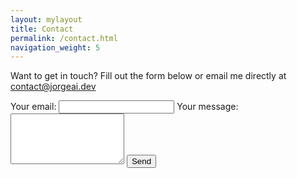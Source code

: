 ```yaml
---
layout: mylayout
title: Contact
permalink: /contact.html
navigation_weight: 5
---
```


<section class="contact-form-section">
  <p>Want to get in touch? Fill out the form below or email me directly at <a href="mailto:contact@jorgeai.dev">contact@jorgeai.dev</a></p>
  <form class="contact-form" action="https://formspree.io/f/xvganyov" method="POST">
    <label for="email">Your email:</label> 
    <input type="email" id="email" name="email" required>
    <label for="message">Your message:</label>
    <textarea id="message" name="message" rows="5" required></textarea>
    <button type="submit" class="button">Send</button>
  </form>
</section> 